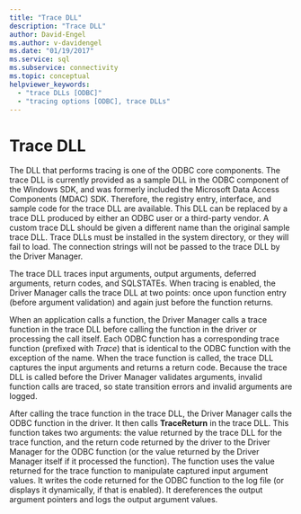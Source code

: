 ```yaml
---
title: "Trace DLL"
description: "Trace DLL"
author: David-Engel
ms.author: v-davidengel
ms.date: "01/19/2017"
ms.service: sql
ms.subservice: connectivity
ms.topic: conceptual
helpviewer_keywords:
  - "trace DLLs [ODBC]"
  - "tracing options [ODBC], trace DLLs"
---
```

# Trace DLL
The DLL that performs tracing is one of the ODBC core components. The trace DLL is currently provided as a sample DLL in the ODBC component of the Windows SDK, and was formerly included the Microsoft Data Access Components (MDAC) SDK. Therefore, the registry entry, interface, and sample code for the trace DLL are available. This DLL can be replaced by a trace DLL produced by either an ODBC user or a third-party vendor. A custom trace DLL should be given a different name than the original sample trace DLL. Trace DLLs must be installed in the system directory, or they will fail to load. The connection strings will not be passed to the trace DLL by the Driver Manager.  
  
 The trace DLL traces input arguments, output arguments, deferred arguments, return codes, and SQLSTATEs. When tracing is enabled, the Driver Manager calls the trace DLL at two points: once upon function entry (before argument validation) and again just before the function returns.  
  
 When an application calls a function, the Driver Manager calls a trace function in the trace DLL before calling the function in the driver or processing the call itself. Each ODBC function has a corresponding trace function (prefixed with *Trace*) that is identical to the ODBC function with the exception of the name. When the trace function is called, the trace DLL captures the input arguments and returns a return code. Because the trace DLL is called before the Driver Manager validates arguments, invalid function calls are traced, so state transition errors and invalid arguments are logged.  
  
 After calling the trace function in the trace DLL, the Driver Manager calls the ODBC function in the driver. It then calls **TraceReturn** in the trace DLL. This function takes two arguments: the value returned by the trace DLL for the trace function, and the return code returned by the driver to the Driver Manager for the ODBC function (or the value returned by the Driver Manager itself if it processed the function). The function uses the value returned for the trace function to manipulate captured input argument values. It writes the code returned for the ODBC function to the log file (or displays it dynamically, if that is enabled). It dereferences the output argument pointers and logs the output argument values.
